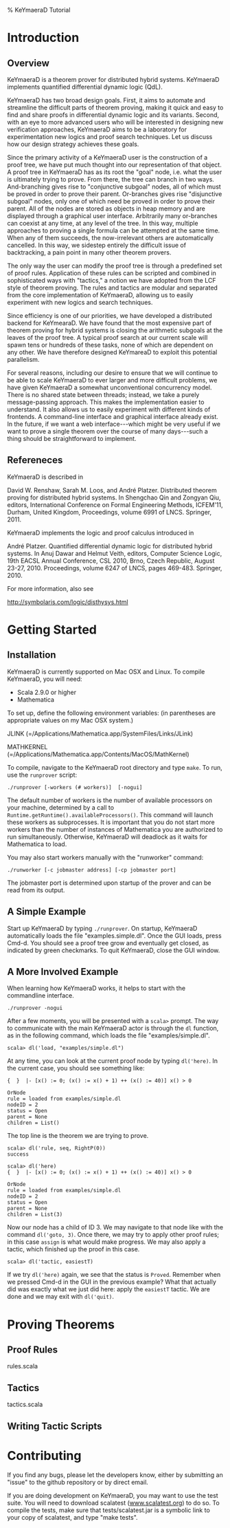 % KeYmaeraD Tutorial

# Introduction

## Overview

KeYmaeraD is a theorem prover for distributed hybrid systems.
KeYmaeraD implements quantified differential dynamic logic (QdL).

KeYmaeraD has two broad design goals. First, it aims to automate and
streamline the difficult parts of theorem proving, making it quick and
easy to find and share proofs in differential dynamic logic and its
variants. Second, with an eye to more advanced users who will be
interested in designing new verification approaches, KeYmaeraD aims to
be a laboratory for experimentation new logics and proof search
techniques. Let us discuss how our design strategy achieves these
goals.

Since the primary activity of a KeYmaeraD user is the construction of
a proof tree, we have put much thought into our representation of that
object. A proof tree in KeYmaeraD has as its root the "goal" node,
i.e. what the user is ultimately trying to prove. From there, the tree
can branch in two ways. And-branching gives rise to "conjunctive
subgoal" nodes, all of which must be proved in order to prove their
parent. Or-branches gives rise "disjunctive subgoal" nodes, only one
of which need be proved in order to prove their parent. All of the
nodes are stored as objects in heap memory and are displayed through a
graphical user interface. Arbitrarily many or-branches can coexist at
any time, at any level of the tree. In this way, multiple approaches
to proving a single formula can be attempted at the same time. When
any of them succeeds, the now-irrelevant others are automatically
cancelled. In this way, we sidestep entirely the difficult issue of
backtracking, a pain point in many other theorem provers.

The only way the user can modify the proof tree is through a
predefined set of proof rules. Application of these rules can be
scripted and combined in sophisticated ways with "tactics," a notion
we have adopted from the LCF style of theorem proving. The rules and
tactics are modular and separated from the core implementation of
KeYmaeraD, allowing us to easily experiment with new logics and search
techniques.

Since efficiency is one of our priorities, we have developed a
distributed backend for KeYmearaD. We have found that the most
expensive part of theorem proving for hybrid systems is closing the
arithmetic subgoals at the leaves of the proof tree. A typical proof
search at our current scale will spawn tens or hundreds of these
tasks, none of which are dependent on any other. We have therefore
designed KeYmareaD to exploit this potential parallelism.

For several reasons, including our desire to ensure that we will
continue to be able to scale KeYmaeraD to ever larger and more
difficult problems, we have given KeYmaeraD a somewhat unconventional
concurrency model. There is no shared state between threads; instead,
we take a purely message-passing approach. This makes the
implementation easier to understand. It also allows us to easily
experiment with different kinds of frontends. A command-line interface
and graphical interface already exist. In the future, if we want a web
interface---which might be very useful if we want to prove a single
theorem over the course of many days---such a thing should be
straightforward to implement.

## Refereneces

KeYmaeraD is described in

  David W. Renshaw, Sarah M. Loos, and André Platzer.
  Distributed theorem proving for distributed hybrid systems.
  In Shengchao Qin and Zongyan Qiu, editors, International Conference
  on Formal Engineering Methods, ICFEM'11, Durham, United Kingdom,
  Proceedings, volume 6991 of LNCS. Springer, 2011.

KeYmaeraD implements the logic and proof calculus introduced in 

  André Platzer.
  Quantified differential dynamic logic for distributed hybrid systems.
  In Anuj Dawar and Helmut Veith, editors, Computer Science Logic,
  19th EACSL Annual Conference, CSL 2010, Brno, Czech Republic, August 23-27, 2010.
  Proceedings, volume 6247 of LNCS, pages 469-483. Springer, 2010.

For more information, also see

  http://symbolaris.com/logic/disthysys.html


# Getting Started

## Installation

KeYmaeraD is currently supported on Mac OSX and Linux.
To compile KeYmaeraD, you will need:
   - Scala 2.9.0 or higher
   - Mathematica

To set up, define the following environment variables: (in parentheses
are appropriate values on my Mac OSX system.)

JLINK (=/Applications/Mathematica.app/SystemFiles/Links/JLink)

MATHKERNEL (=/Applications/Mathematica.app/Contents/MacOS/MathKernel)

To compile, navigate to the KeYmaeraD root directory and type `make`.
To run, use the `runprover` script:

```
./runprover [-workers (# workers)]  [-nogui]
```

The default number of workers is the number of available processors on
your machine, determined by a call to
`Runtime.getRuntime().availableProcessors()`.  This command will
launch these workers as subprocesses.  It is important that you do not
start more workers than the number of instances of Mathematica you are
authorized to run simultaneously. Otherwise, KeYmaeraD will deadlock
as it waits for Mathematica to load.

You may also start workers manually with the "runworker" command:

```
./runworker [-c jobmaster address] [-cp jobmaster port]
```

The jobmaster port is determined upon startup
of the prover and can be read from its output.

## A Simple Example

Start up KeYmaeraD by typing `./runprover`.  On startup, KeYmaeraD
automatically loads the file "examples.simple.dl". Once the GUI loads,
press Cmd-d. You should see a proof tree grow and eventually get
closed, as indicated by green checkmarks.  To quit KeYmaeraD, close
the GUI window.

## A More Involved Example

When learning how KeYmaeraD works, it helps
to start with the commandline interface. 

```
./runprover -nogui
```

After a few moments, you will be presented with a `scala>` prompt. The
way to communicate with the main KeYmaeraD actor is through the `dl`
function, as in the following command, which loads the file
"examples/simple.dl".

```
scala> dl('load, "examples/simple.dl")
```

At any time, you can look at the current proof node by typing
`dl('here)`.  In the current case, you should see something like:


```
{  }  |- [x() := 0; (x() := x() + 1) ++ (x() := 40)] x() > 0

OrNode
rule = loaded from examples/simple.dl
nodeID = 2
status = Open
parent = None
children = List()

```

The top line is the theorem we are trying to prove.

```
scala> dl('rule, seq, RightP(0))
success

scala> dl('here)
{  }  |- [x() := 0; (x() := x() + 1) ++ (x() := 40)] x() > 0

OrNode
rule = loaded from examples/simple.dl
nodeID = 2
status = Open
parent = None
children = List(3)
```

Now our node has a child of ID 3.  We may navigate to that node like
with the command `dl('goto, 3)`.  Once there, we may try to apply
other proof rules; in this case `assign` is what would make progress.
We may also apply a tactic, which finished up the proof in this case.

```
scala> dl('tactic, easiestT)
```

If we try `dl('here)` again, we see that the status is `Proved`.
Remember when we pressed Cmd-d in the GUI in the previous example?
What that actually did was exactly what we just did here: apply the
`easiestT` tactic. We are done and we may exit with `dl('quit)`.



# Proving Theorems

## Proof Rules

rules.scala

## Tactics

tactics.scala

## Writing Tactic Scripts

# Contributing

If you find any bugs, please let the developers know, either by
submitting an "issue" to the github repository or by direct email.

If you are doing development on KeYmaeraD, you may want to use the
test suite. You will need to download scalatest (www.scalatest.org) to
do so. To compile the tests, make sure that tests/scalatest.jar is a
symbolic link to your copy of scalatest, and type "make tests".